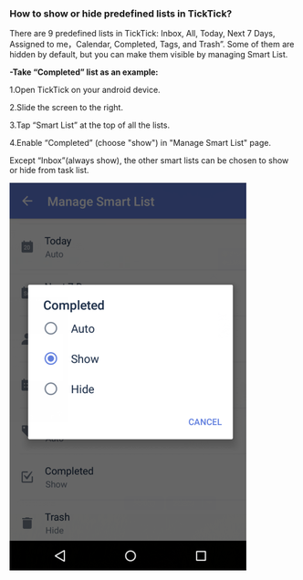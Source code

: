 ### How to show or hide predefined lists in TickTick?
There are 9 predefined lists in TickTick: Inbox, All, Today, Next 7 Days, Assigned to me，Calendar, Completed, Tags, and Trash”. Some of them are hidden by default, but you can make them visible by managing Smart List.
<br />

**-Take “Completed” list as an example:**

1.Open TickTick on your android device.

2.Slide the screen to the right.

3.Tap “Smart List” at the top of all the lists.

4.Enable “Completed” (choose "show") in "Manage Smart List" page.

Except “Inbox”(always show), the other smart lists can be chosen to show or hide from task list.

![](smartlist.png)

